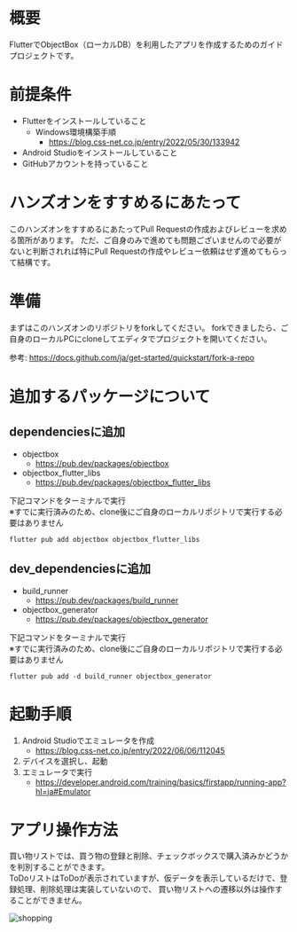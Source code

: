# 概要

FlutterでObjectBox（ローカルDB）を利用したアプリを作成するためのガイドプロジェクトです。

# 前提条件

- Flutterをインストールしていること
    - Windows環境構築手順
        - https://blog.css-net.co.jp/entry/2022/05/30/133942
- Android Studioをインストールしていること
- GitHubアカウントを持っていること

# ハンズオンをすすめるにあたって

このハンズオンをすすめるにあたってPull Requestの作成およびレビューを求める箇所があります。 ただ、ご自身のみで進めても問題ございませんので必要がないと判断されれば特にPull Requestの作成やレビュー依頼はせず進めてもらって結構です。

# 準備

まずはこのハンズオンのリポジトリをforkしてください。 forkできましたら、ご自身のローカルPCにcloneしてエディタでプロジェクトを開いてください。

参考: https://docs.github.com/ja/get-started/quickstart/fork-a-repo

# 追加するパッケージについて

## dependenciesに追加

- objectbox
    - https://pub.dev/packages/objectbox
- objectbox_flutter_libs
    - https://pub.dev/packages/objectbox_flutter_libs

下記コマンドをターミナルで実行  
※すでに実行済みのため、clone後にご自身のローカルリポジトリで実行する必要はありません

`flutter pub add objectbox objectbox_flutter_libs`

## dev_dependenciesに追加

- build_runner
    - https://pub.dev/packages/build_runner
- objectbox_generator
    - https://pub.dev/packages/objectbox_generator

下記コマンドをターミナルで実行  
※すでに実行済みのため、clone後にご自身のローカルリポジトリで実行する必要はありません

`flutter pub add -d build_runner objectbox_generator`

# 起動手順

1. Android Studioでエミュレータを作成
    - https://blog.css-net.co.jp/entry/2022/06/06/112045
2. デバイスを選択し、起動
3. エミュレータで実行
    - https://developer.android.com/training/basics/firstapp/running-app?hl=ja#Emulator

# アプリ操作方法
買い物リストでは、買う物の登録と削除、チェックボックスで購入済みかどうかを判別することができます。  
ToDoリストはToDoが表示されていますが、仮データを表示しているだけで、登録処理、削除処理は実装していないので、
買い物リストへの遷移以外は操作することができません。

![shopping](https://user-images.githubusercontent.com/97335620/205461617-97ad735e-1230-43de-95b6-6ea4a12685f6.gif)


